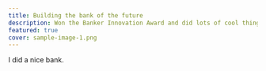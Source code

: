 ```yaml
---
title: Building the bank of the future
description: Won the Banker Innovation Award and did lots of cool things.
featured: true
cover: sample-image-1.png
---
```


I did a nice bank.
